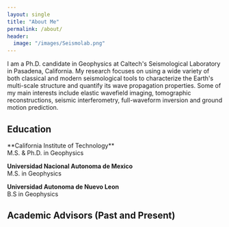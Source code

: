 ```yaml
---
layout: single
title: "About Me"
permalink: /about/
header:
  image: "/images/Seismolab.png"
---
```


I am a Ph.D. candidate in Geophysics at Caltech's Seismological Laboratory in Pasadena, California. My research focuses on using a wide variety of both classical and modern seismological tools to characterize the Earth's multi-scale structure and quantify its wave propagation properties. Some of my main interests include elastic wavefield imaging, tomographic reconstructions, seismic interferometry, full-waveform inversion and ground motion prediction.

## Education
<div id="over" style="position:absolute; left: -100px; width:10%; height:10%" alt="Caltech">
  <img src="/images/CALTECH_LOGO.png">
</div>
**California Institute of Technology**
<br>
M.S. & Ph.D. in Geophysics

**Universidad Nacional Autonoma de Mexico**
<br>
M.S. in Geophysics

**Universidad Autonoma de Nuevo Leon**
<br>
B.S in Geophysics

## Academic Advisors (Past and Present)
